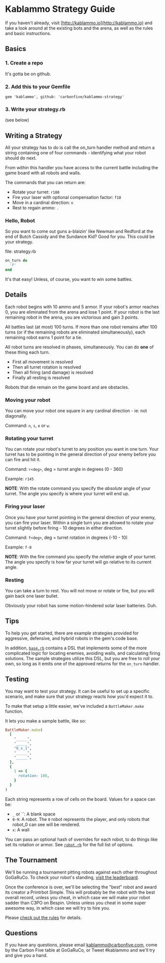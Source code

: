 # Kablammo Strategy Guide

If you haven't already, visit [http://kablammo.io](http://kablammo.io) and take a look around at the existing bots and the arena, as well as the rules and basic instructions.

## Basics

### 1. Create a repo

It's gotta be on github.

### 2. Add this to your Gemfile

`gem 'kablammo', github: 'carbonfive/kablammo-strategy'`

### 3. Write your strategy.rb

(see below)

## Writing a Strategy

All your strategy has to do is call the on_turn handler method and return a string containing one of four commands - identifying what your robot should do next.

From within this handler you have access to the current battle including the game board with all robots and walls.

The commands that you can return are:

- Rotate your turret: `r180`
- Fire your laser with optional compensation factor: `f10`
- Move in a cardinal direction: `n`
- Rest to regain ammo: `.`

### Hello, Robot

So you want to come out guns a-blaizin' like Newman and Redford at the end of Butch Cassidy and the Sundance Kid? Good for you. This could be your strategy.

file: strategy.rb

```ruby
on_turn do
  'f'
end
```

It's that easy! Unless, of course, you want to win some battles.

## Details

Each robot begins with 10 ammo and 5 armor. If your robot's armor reaches 0, you are eliminated from the arena and lose 1 point. If your robot is the last remaining robot in the arena, you are victorious and gain 3 points.

All battles last (at most) 100 turns. If more than one robot remains after 100 turns (or if the remaining robots are eliminated simultaneously), each remaining robot earns 1 point for a tie.

All robot turns are resolved in phases, simultaneously. You can do **one** of these thing each turn.

- First all movement is resolved
- Then all turret rotation is resolved
- Then all firing (and damage) is resolved
- Finally all resting is resolved

Robots that die remain on the game board and are obstacles.

### Moving your robot

You can move your robot one square in any cardinal direction - ie: not diagonally.

Command: `n`, `s`, `e` or `w`.

### Rotating your turret

You can rotate your robot's turret to any position you want in one turn. Your turret has to be pointing in the general direction of your enemy before you can fire and hit it.

Command: `r<deg>`, deg = turret angle in degrees (0 - 360)

Example: `r145`

**NOTE**: With the rotate command you specify the _absolute_ angle of your turret. The angle you specify is where your turret will end up.

### Firing your laser

Once you have your turret pointing in the general direction of your enemy, you can fire your laser. Within a single turn you are allowed to rotate your turret slightly before firing - 10 degrees in either direction.

Command: `f<deg>`, deg = turret rotation in degrees (-10 - 10)

Example: `f-8`

**NOTE**: With the fire command you specify the _relative_ angle of your turret. The angle you specify is how far your turret will go relative to its current angle.

### Resting

You can take a turn to rest. You will not move or rotate or fire, but you will gain back one laser bullet.

Obviously your robot has some motion-hindered solar laser batteries. Duh.

## Tips

To help you get started, there are example strategies provided for aggressive, defensive, and hybrid robots in the gem's code base.

In addition, [`base.rb`](./lib/strategy/base.rb) contains a DSL that implements some of the more complicated logic for locating enemies, avoiding walls, and calculating firing solutions. The sample strategies utilize this DSL, but you are free to roll your own, so long as it emits one of the approved returns for the `on_turn` handler.

## Testing

You may want to test your strategy. It can be useful to set up a
specific scenario, and make sure that your strategy reacts how you'd
expect it to.

To make that setup a little easier, we've included a `BattleMaker.make` function.

It lets you make a sample battle, like so:

```ruby
BattleMaker.make(
  [
    "_____",
    "_____",
    "0_x_1",
    "_____",
    "_____",
  ],
  {
    1 => {
      rotation: 180,
    }
  }
)
```

Each string represents a row of cells on the board. Values for a space can be:

- `_` or ``: A blank space
- `0-9`: A robot. The `0` robot represents the player, and only robots that robot_0 can see will be rendered.
- `x`: A wall

You can pass an optional hash of overrides for each robot, to do things like set its rotation or armor. See [`robot.rb`](./lib/strategy/models/robot.rb) for the full list of options.

## The Tournament

We'll be running a tournament pitting robots against each other throughout GoGaRuCo. To check your robot's standing, [visit the leaderboard](http://kablammo.io/strategies).

Once the conference is over, we'll be selecting the "best" robot and award its creator a Printrbot Simple. This will probably be the robot with the best overall record, unless you cheat, in which case we will make your robot sadder than C3PO on Bespin. Unless unless you cheat in some super awesome way, in which case we will try to hire you.

Please [check out the rules](http://kablammo.io/rules) for details.

## Questions

If you have any questions, please email [kablammo@carbonfive.com](mailto:kablammo@carbonfive.com), come by the Carbon Five table at GoGaRuCo, or Tweet #kablammo and we'll try and give you a hand.
